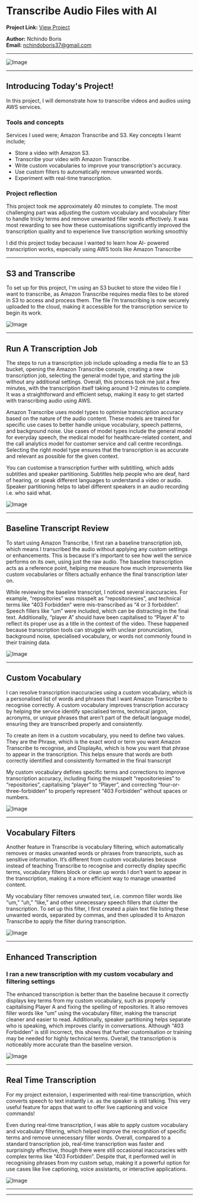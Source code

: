 # Transcribe Audio Files with AI

**Project Link:** [View Project](http://learn.nextwork.org/projects/aws-ai-transcribe)

**Author:** Nchindo Boris  
**Email:** nchindoboris37@gmail.com

---

![Image](http://learn.nextwork.org/soothed_rose_serene_peach/uploads/aws-ai-transcribe_o2p3q4r1)

---

## Introducing Today's Project!

In this project, I will demonstrate how to transcribe videos and audios using AWS services.

### Tools and concepts

Services I used were; Amazon Transcribe and S3. 
Key concepts I learnt include;
- Store a video with Amazon S3.
- Transcribe your video with Amazon Transcribe.
- Write custom vocabularies to improve your transcription's accuracy.
- Use custom filters to automatically remove unwanted words.
- Experiment with real-time transcription.

### Project reflection

This project took me approximately 40 minutes to complete. The most challenging part was adjusting 
the custom vocabulary and vocabulary filter to handle tricky terms and remove unwanted filler words effectively. It was most rewarding to see how these customisations significantly improved the transcription quality and to experience live transcription working smoothly

I did this project today because I wanted to learn how AI- 
powered transcription works, especially using AWS tools like Amazon Transcribe

---

## S3 and Transcribe

To set up for this project, I'm using an S3 bucket to store the video file I want to transcribe, as Amazon Transcribe requires media files to be stored in S3 to access and process them. 
The file Iʼm transcribing is now securely uploaded to the cloud, making it accessible for the transcription service to begin its work.

![Image](http://learn.nextwork.org/soothed_rose_serene_peach/uploads/aws-ai-transcribe_k1l4m7n0)

---

## Run A Transcription Job

The steps to run a transcription job include uploading a media file to an S3 bucket, opening the Amazon Transcribe console, creating a new transcription job, selecting the general model type, and starting the job without any additional settings. Overall, this process took me just a few minutes, with the transcription itself taking around 1–2 minutes to complete. It was a straightforward and efficient setup, making it easy to get started with transcribing audio using AWS.

Amazon Transcribe uses model types to optimise transcription accuracy based on the nature of the audio content. These models are trained for specific use cases to better handle unique vocabulary, speech patterns, and background noise. 
Use cases of model types include the general model for everyday speech, the medical model for healthcare-related content, and the call analytics model for customer service and call centre recordings. Selecting the right model type ensures that the transcription is as accurate and relevant as possible for the given context.

You can customise a transcription further with subtitling, which adds subtitles and speaker partitioning.
Subtitles help people who are deaf, hard of hearing, or speak different languages to understand a video or audio. 
Speaker partitioning helps to label different speakers in an audio recording i.e. who said what.

![Image](http://learn.nextwork.org/soothed_rose_serene_peach/uploads/aws-ai-transcribe_g0h1i2j3)

---

## Baseline Transcript Review

To start using Amazon Transcribe, I first ran a baseline transcription job, which means I transcribed the audio without applying any custom settings or enhancements. This is because it's important to see how well the service performs on its own, using just the raw audio. The baseline transcription acts as a reference point, helping me measure how much improvements like custom vocabularies or filters actually enhance the final transcription later on.

While reviewing the baseline transcript, I noticed several inaccuracies. For example, “repositories” was misspelt as “repositoriesies”, and technical terms like “403 Forbidden” were mis-transcribed as “4 or 3 forbidden”. Speech fillers like “um” were included, which can be distracting in the final text. Additionally, “player A” should have been capitalised to “Player A” to reflect its proper use as a title in the context of the video. These happened because transcription tools can struggle with unclear pronunciation, background noise, specialised vocabulary, or words not commonly found in their training data.

![Image](http://learn.nextwork.org/soothed_rose_serene_peach/uploads/aws-ai-transcribe_s3t6u9v2)

---

## Custom Vocabulary

I can resolve transcription inaccuracies using a custom vocabulary, which is a personalised list of words and phrases that I want Amazon Transcribe to recognise correctly. A custom vocabulary improves transcription accuracy by helping the service identify specialised terms, technical jargon, acronyms, or unique phrases that arenʼt part of the default language model, ensuring they are transcribed properly and consistently.

To create an item in a custom vocabulary, you need to define two values. They are the Phrase, which is the exact word or term you want Amazon Transcribe to recognise, and DisplayAs, which is how you want that phrase to appear in the transcription. This helps ensure that words are both correctly identified and consistently formatted in the final transcript

My custom vocabulary defines specific terms and corrections to improve transcription accuracy, including fixing the misspelt “repositoriesies” to “repositories”, capitalising “player” to “Player”, and correcting “four-or-three-forbidden” to properly represent “403 Forbidden” without spaces or numbers.

![Image](http://learn.nextwork.org/soothed_rose_serene_peach/uploads/aws-ai-transcribe_e3f4g5h6)

---

## Vocabulary Filters

Another feature in Transcribe is vocabulary filtering, which automatically removes or masks unwanted words or phrases from transcripts, such as sensitive information. Itʼs different from custom vocabularies because instead of teaching Transcribe to recognise and correctly display specific terms, vocabulary filters block or clean up words I donʼt want to appear in the transcription, making it a more efficient way to manage unwanted content. 

My vocabulary filter removes unwated text, i.e. common filler words like “um,” “uh,” “like,” and other unnecessary speech fillers that clutter the transcription. To set up this filter, I first created a plain text file listing these unwanted words, separated by commas, and then uploaded it to Amazon Transcribe to apply the filter during transcription.

![Image](http://learn.nextwork.org/soothed_rose_serene_peach/uploads/aws-ai-transcribe_u7v8w9x0)

---

## Enhanced Transcription

### I ran a new transcription with my custom vocabulary and filtering settings

The enhanced transcription is better than the baseline because it correctly displays key terms from my custom vocabulary, such as properly capitalising Player A and fixing the spelling of repositories. It also removes filler words like “um” using the vocabulary filter, making the transcript cleaner and easier to read. Additionally, speaker partitioning helps separate who is speaking, which improves clarity in conversations. Although “403 Forbidden” is still incorrect, this shows that further customisation or training may be needed for highly technical terms. Overall, the transcription is noticeably more accurate than the baseline version.

![Image](http://learn.nextwork.org/soothed_rose_serene_peach/uploads/aws-ai-transcribe_k1l2m3n4)

---

## Real Time Transcription

For my project extension, I experimented with real-time transcription, which converts speech to text instantly i.e. as the speaker is still talking.
This very useful feature for apps that want to offer live captioning and voice commands!

Even during real-time transcription, I was able to apply custom vocabulary and vocabulary filtering, which helped improve the recognition of specific terms and remove unnecessary filler words. Overall, compared to a standard transcription job, real-time transcription was faster and surprisingly effective, though there were still occasional inaccuracies with complex terms like “403 Forbidden”. Despite that, it performed well in recognising phrases from my custom setup, making it a powerful option for use cases like live captioning, voice assistants, or interactive applications.

![Image](http://learn.nextwork.org/soothed_rose_serene_peach/uploads/aws-ai-transcribe_a5b6c7d8)

---

---
